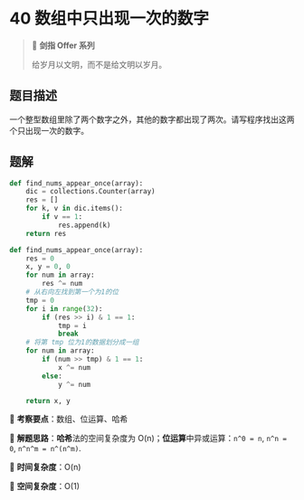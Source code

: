 # 40 数组中只出现一次的数字

> 🌟 **剑指 Offer 系列**
>
> 给岁月以文明，而不是给文明以岁月。

## 题目描述

一个整型数组里除了两个数字之外，其他的数字都出现了两次。请写程序找出这两个只出现一次的数字。

## 题解

```python
def find_nums_appear_once(array):
    dic = collections.Counter(array)
    res = []
    for k, v in dic.items():
        if v == 1:
            res.append(k)
    return res
```

```python
def find_nums_appear_once(array):
    res = 0
    x, y = 0, 0
    for num in array:
        res ^= num
    # 从右向左找到第一个为1的位
    tmp = 0
    for i in range(32):
        if (res >> i) & 1 == 1:
            tmp = i
            break
    # 将第 tmp 位为1的数据划分成一组
    for num in array:
        if (num >> tmp) & 1 == 1:
            x ^= num
        else:
            y ^= num

    return x, y
```

🍥 **考察要点**：数组、位运算、哈希

🍬 **解题思路**：**哈希**法的空间复杂度为 O(n)；**位运算**中异或运算：`n^0 = n`, `n^n = 0`, `n^n^m = n^(n^m)`.

🍉 **时间复杂度**：O(n)

🍭 **空间复杂度**：O(1)
